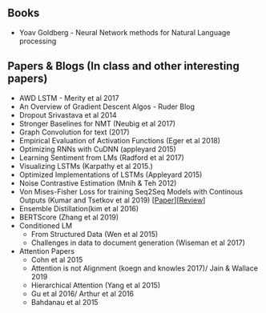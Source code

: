 ## Books
- Yoav Goldberg - Neural Network methods for Natural Language processing
## Papers & Blogs (In class and other interesting papers)
- AWD LSTM - Merity et al 2017
- An Overview of Gradient Descent Algos - Ruder Blog
- Dropout Srivastava et al 2014
- Stronger Baselines for NMT (Neubig et al 2017)
- Graph Convolution for text (2017)
- Empirical Evaluation of Activation Functions (Eger et al 2018)
- Optimizing RNNs with CuDNN (appleyard 2015)
- Learning Sentiment from LMs (Radford et al 2017)
- Visualizing LSTMs (Karpathy et al 2015.)
- Optimized Implementations of LSTMs (Appleyard 2015)
- Noise Contrastive Estimation (Mnih & Teh 2012)
- Von Mises-Fisher Loss for training Seq2Seq Models with Continous Outputs (Kumar and Tsetkov et al 2019) [[Paper](https://arxiv.org/pdf/1812.04616.pdf)][[Review](https://github.com/Shashi456/Papers/blob/master/Review/VonMisesLoss.md)]
- Ensemble Distillation(kim et al 2016)
- BERTScore (Zhang et al 2019)
- Conditioned LM 
    - From Structured Data (Wen et al 2015)
    - Challenges in data to document generation (Wiseman et al 2017)
- Attention Papers
    - Cohn et al 2015 
    - Attention is not Alignment (koegn and knowles 2017)/ Jain & Wallace 2019
    - Hierarchical Attention (Yang et al 2015)
    - Gu et al 2016/ Arthur et al 2016  
    - Bahdanau et al 2015

